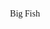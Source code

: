 <style>
.center {
    text-align: center;
}

.header {
    color: #fff;
    font-family: "Courier New", Monospace, serif;
    font-weight: 700;
    text-decoration: underline;
}
</style>

<div class="header, center" style="font-family:Papyrus"><p>Big Fish</p></div>
